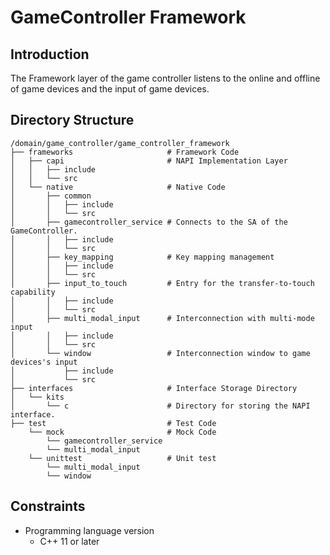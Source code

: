 # GameController Framework

## Introduction

The Framework layer of the game controller listens to the online and offline of game devices and the input of game
devices.

## Directory Structure

```
/domain/game_controller/game_controller_framework
├── frameworks                     # Framework Code
│   ├── capi                       # NAPI Implementation Layer
│   │   ├── include
│   │   └── src
│   └── native                     # Native Code
│       ├── common
│       │   ├── include
│       │   └── src
│       ├── gamecontroller_service # Connects to the SA of the GameController.
│       │   ├── include
│       │   └── src
│       ├── key_mapping            # Key mapping management 
│       │   ├── include
│       │   └── src
│       ├── input_to_touch         # Entry for the transfer-to-touch capability
│       │   ├── include
│       │   └── src
│       ├── multi_modal_input      # Interconnection with multi-mode input 
│       │   ├── include
│       │   └── src
│       └── window                 # Interconnection window to game devices's input
│           ├── include
│           └── src  
├── interfaces                     # Interface Storage Directory 
│   └── kits                        
│       └── c                      # Directory for storing the NAPI interface.
├── test                           # Test Code
    └── mock                       # Mock Code
        └── gamecontroller_service
        └── multi_modal_input
    └── unittest                   # Unit test  
        └── multi_modal_input 
        └── window   
```

## Constraints

- Programming language version
    - C++ 11 or later
